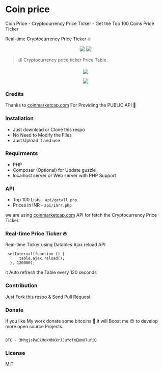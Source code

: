 # Coin price

Coin Price - Cryptocurrency Price Ticker - Get the Top 100 Coins Price Ticker

Real-time Cryptocurrency Price Ticker 🔥

<p align=center>
<a target="_blank" href="http://docs.guzzlephp.org/en/stable/" title="Guzzle"><img src="https://img.shields.io/badge/PHP-Guzzle-green.svg"></a>
<a target="_blank" href="https://github.com/mskian/coinprice/blob/master/LICENSE" title="License: GPL"><img src="https://img.shields.io/badge/License-MIT-yellowgreen.svg"></a>
</p>  


> 💰 Cryptocurrency price ticker Price Table.



<p align=center>
<img src="https://raw.githubusercontent.com/mskian/coinprice/master/coin-price-demopic1.png">
</p>

<p align=center>
<img src="https://raw.githubusercontent.com/mskian/coinprice/master/coin-price-demopic2.png">
</p>


### Credits

Thanks to [coinmarketcap.com](https://coinmarketcap.com/) For Providing the PUBLIC API 💯

### Installation

- Just download or Clone this respo
- No Need to Modify the Files
- Just Upload it and use


### Requirments

- PHP
- Composer (Optional) for Update guzzle
- localhost server or Web server with PHP Support


### API

- Top 100 Lists - `api/getall.php`
- Prices in INR - `api/inrr.php`

we are using [coinmarketcap.com](https://coinmarketcap.com/api/) API for fetch the Cryptocurrency Price Ticker.

### Real-time Price Ticker 🔥

Real-time Ticker using Datables Ajax reload API

```
 setInterval(function () {
      table.ajax.reload();
  }, 120000);

 ````

 it Auto refresh the Table every 120 seconds 


### Contribution

Just Fork this respo & Send Pull Request


### Donate 

If you like My work donate some bitcoins 💖 it will Boost me 😊 to develop more open source Projects.

```

BTC - 3MhgjsPaDkMukWhKkrJJuYdfmENmX7uYiQ

```


### License

MIT

